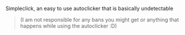 Simpleclick, an easy to use autoclicker that is basically undetectable

> (I am not responsible for any bans you might get or anything that happens while using the autoclicker :D)
